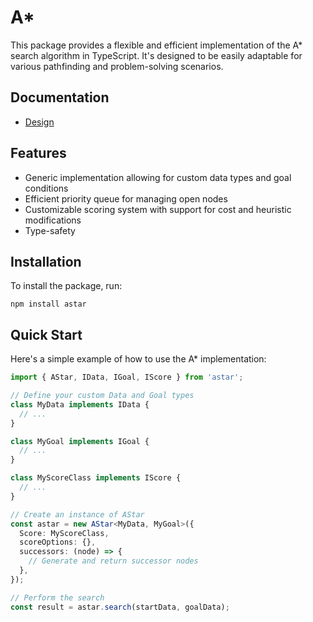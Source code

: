 # A*

This package provides a flexible and efficient implementation of the A* search algorithm in TypeScript. It's designed to be easily adaptable for various pathfinding and problem-solving scenarios.

## Documentation
* [Design](./design.md)

## Features

- Generic implementation allowing for custom data types and goal conditions
- Efficient priority queue for managing open nodes
- Customizable scoring system with support for cost and heuristic modifications
- Type-safety

## Installation

To install the package, run:

```
npm install astar
```

## Quick Start

Here's a simple example of how to use the A* implementation:

```typescript
import { AStar, IData, IGoal, IScore } from 'astar';

// Define your custom Data and Goal types
class MyData implements IData {
  // ...
}

class MyGoal implements IGoal {
  // ...
}

class MyScoreClass implements IScore {
  // ...
}

// Create an instance of AStar
const astar = new AStar<MyData, MyGoal>({
  Score: MyScoreClass,
  scoreOptions: {},
  successors: (node) => {
    // Generate and return successor nodes
  },
});

// Perform the search
const result = astar.search(startData, goalData);
```

